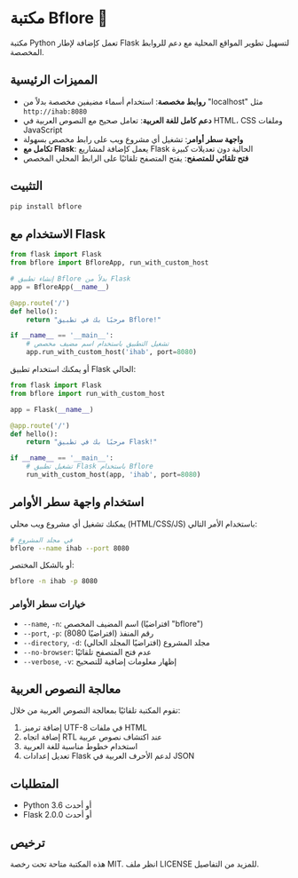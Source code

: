 # مكتبة Bflore 🌺

مكتبة Python تعمل كإضافة لإطار Flask لتسهيل تطوير المواقع المحلية مع دعم للروابط المخصصة.

## المميزات الرئيسية

- **روابط مخصصة**: استخدام أسماء مضيفين مخصصة بدلاً من "localhost" مثل `http://ihab:8080`
- **دعم كامل للغة العربية**: تعامل صحيح مع النصوص العربية في HTML، CSS وملفات JavaScript
- **واجهة سطر أوامر**: تشغيل أي مشروع ويب على رابط مخصص بسهولة
- **تكامل مع Flask**: يعمل كإضافة لمشاريع Flask الحالية دون تعديلات كبيرة
- **فتح تلقائي للمتصفح**: يفتح المتصفح تلقائيًا على الرابط المحلي المخصص

## التثبيت

```bash
pip install bflore
```

## الاستخدام مع Flask

```python
from flask import Flask
from bflore import BfloreApp, run_with_custom_host

# إنشاء تطبيق Bflore بدلاً من Flask
app = BfloreApp(__name__)

@app.route('/')
def hello():
    return "مرحبًا بك في تطبيق Bflore!"

if __name__ == '__main__':
    # تشغيل التطبيق باستخدام اسم مضيف مخصص
    app.run_with_custom_host('ihab', port=8080)
```

أو يمكنك استخدام تطبيق Flask الحالي:

```python
from flask import Flask
from bflore import run_with_custom_host

app = Flask(__name__)

@app.route('/')
def hello():
    return "مرحبًا بك في تطبيق Flask!"

if __name__ == '__main__':
    # تشغيل تطبيق Flask باستخدام Bflore
    run_with_custom_host(app, 'ihab', port=8080)
```

## استخدام واجهة سطر الأوامر

يمكنك تشغيل أي مشروع ويب محلي (HTML/CSS/JS) باستخدام الأمر التالي:

```bash
# في مجلد المشروع
bflore --name ihab --port 8080
```

أو بالشكل المختصر:

```bash
bflore -n ihab -p 8080
```

### خيارات سطر الأوامر

- `--name`, `-n`: اسم المضيف المخصص (افتراضيًا "bflore")
- `--port`, `-p`: رقم المنفذ (افتراضيًا 8080)
- `--directory`, `-d`: مجلد المشروع (افتراضيًا المجلد الحالي)
- `--no-browser`: عدم فتح المتصفح تلقائيًا
- `--verbose`, `-v`: إظهار معلومات إضافية للتصحيح

## معالجة النصوص العربية

تقوم المكتبة تلقائيًا بمعالجة النصوص العربية من خلال:

1. إضافة ترميز UTF-8 في ملفات HTML
2. إضافة اتجاه RTL عند اكتشاف نصوص عربية
3. استخدام خطوط مناسبة للغة العربية
4. تعديل إعدادات Flask لدعم الأحرف العربية في JSON

## المتطلبات

- Python 3.6 أو أحدث
- Flask 2.0.0 أو أحدث

## ترخيص

هذه المكتبة متاحة تحت رخصة MIT. انظر ملف LICENSE للمزيد من التفاصيل.